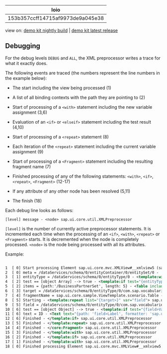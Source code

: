 <!-- loio153b357ccff14715af9973de9a045e38 -->

| loio |
| -----|
| 153b357ccff14715af9973de9a045e38 |

<div id="loio">

view on: [demo kit nightly build](https://openui5nightly.hana.ondemand.com/#/topic/153b357ccff14715af9973de9a045e38) | [demo kit latest release](https://openui5.hana.ondemand.com/#/topic/153b357ccff14715af9973de9a045e38)</div>

## Debugging

For the debug levels `DEBUG` and `ALL`, the XML preprocessor writes a trace for what it exactly does.

The following events are traced \(the numbers represent the line numbers in the example below\):

-   The start including the view being processed \(1\)

-   A list of all binding contexts with the path they are pointing to \(2\)

-   Start of processing of a `<with>` statement including the new variable assignment \(3,6\)

-   Evaluation of an `<if>` or `<elseif>` statement including the test result \(4,10\)

-   Start of processing of a `<repeat>` statement \(8\)

-   Each iteration of the `<repeat>` statement including the current variable assignment \(9\)

-   Start of processing of a `<Fragment>` statement including the resulting fragment name \(7\)

-   Finished processing of any of the following statements: `<with>`, `<if>`, `<repeat>`, `<Fragment>` \(12-17\)

-   If any attribute of any other node has been resolved \(5,11\)

-   The finish \(18\)


Each debug line looks as follows:

```
[level] message - <node> sap.ui.core.util.XMLPreprocessor
```

`[level]` is the number of currently active preprocessor statements. It is incremented each time when the processing of an `<if>`, `<with>`, `<repeat>` or `<Fragment>` starts. It is decremented when the node is completely processed. `<node>` is the node being processed with all its attributes.

Example:

```xml
			
1  [ 0] Start processing Element sap.ui.core.mvc.XMLView#__xmlview5 (sap.ui.core.sample.ViewTemplate.scenario.Detail) -  sap.ui.core.util.XMLPreprocessor
2  [ 0] meta = /dataServices/schema/0/entityContainer/0/entitySet/0 -  sap.ui.core.util.XMLPreprocessor
3  [ 1] entityType = /dataServices/schema/0/entityType/0 - <template:with path="meta>entityType" helper="sap.ui.model.odata.AnnotationHelper.gotoEntityType" var="entityType"> sap.ui.core.util.XMLPreprocessor
4  [ 2] test == [object Array] --> true - <template:if test="{entityType>com.sap.vocabularies.UI.v1.LineItem}"> sap.ui.core.util.XMLPreprocessor
5  [ 2] items = {path:'/BusinessPartnerSet', length: 5} - <Table includeItemInSelection="true" mode="SingleSelect" selectionChange="onSelectionChange" items="{= '{path:\'/' + ${meta>name} + '\', length: 5}' }"> sap.ui.core.util.XMLPreprocessor
6  [ 3] target = /dataServices/schema/0/entityType/0/com.sap.vocabularies.UI.v1.LineItem - <template:with path="entityType>com.sap.vocabularies.UI.v1.LineItem" var="target"> sap.ui.core.util.XMLPreprocessor
7  [ 4] fragmentName = sap.ui.core.sample.ViewTemplate.scenario.Table - <core:Fragment fragmentName="sap.ui.core.sample.ViewTemplate.scenario.Table" type="XML"/> sap.ui.core.util.XMLPreprocessor
8  [ 5] Starting - <template:repeat list="{target>}" var="field"> sap.ui.core.util.XMLPreprocessor
9  [ 5] field = /dataServices/schema/0/entityType/0/com.sap.vocabularies.UI.v1.LineItem/0 - <template:repeat list="{target>}" var="field"> sap.ui.core.util.XMLPreprocessor
10 [ 6] test == [object Object] --> true - <template:if test="{field>Value}"> sap.ui.core.util.XMLPreprocessor
11 [ 6] text = ID - <Text text="{path: 'field>Label', formatter: 'sap.ui.model.odata.AnnotationHelper.format'}"/> sap.ui.core.util.XMLPreprocessor
12 [ 6] Finished - </template:if> sap.ui.core.util.XMLPreprocessor
13 [ 5] Finished - </template:repeat> sap.ui.core.util.XMLPreprocessor
14 [ 4] Finished - </core:Fragment> sap.ui.core.util.XMLPreprocessor
15 [ 3] Finished - </template:with> sap.ui.core.util.XMLPreprocessor
16 [ 2] Finished - </template:if> sap.ui.core.util.XMLPreprocessor
17 [ 1] Finished - </template:with> sap.ui.core.util.XMLPreprocessor
18 [ 0] Finished processing Element sap.ui.core.mvc.XMLView#__xmlview5 (sap.ui.core.sample.ViewTemplate.scenario.Detail) -  sap.ui.core.util.XMLPreprocessor
```

